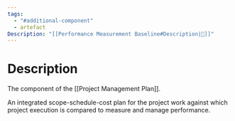 ```yaml
---
tags:
  - "#additional-component"
  - artefact
Description: "[[Performance Measurement Baseline#Description|📝]]"
---
```

# Description
The component of the [[Project Management Plan]].

An integrated scope-schedule-cost plan for the project work against which project execution is compared to measure and manage performance.
